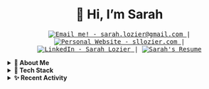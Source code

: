 <!-- Title -->
<h1 align="center" title="great to meet you!">👋 Hi, I’m Sarah</h1>

<!-- Contact Info -->
<p align="center">
<kbd>
<a href="mailto:sarah.lozier@gmail.com">
    <img alt="Email me! - sarah.lozier@gmail.com" src="https://img.shields.io/badge/-sarah.lozier@com-D14836?style=flat&logo=gmail&logoColor=white" />
  </a> | <a href="https://www.sllozier/">
    <img alt="Personal Website - sllozier.com" src="https://img.shields.io/badge/-sllozier.com-a75fff?style=flat&logo=aboutdotme&logoColor=white" />
  </a> | <a href="https://www.linkedin.com/in/sarah-l-lozier/">
    <img alt="LinkedIn - Sarah Lozier" src="https://img.shields.io/badge/-Sarah_Lozier-0072b1?style=flat&logo=linkedin&logoColor=white" />
  </a> | <a href="https://github.com/sllozier/resume/raw/main/sarah_lozier_resume%20.pdf">
    <img alt="Sarah's Resume" src="https://img.shields.io/badge/-Sarah's_Resume-00D0B1?style=flat&logo=pinboard&logoColor=white" />
  </a>
  </kbd>
</p>

<!-- About Section -->

<details>
<summary><b>🦄 About Me</b></summary>
<p>
<img align="right" width="250" src="/github_profile_pic.png" alt="Sarah Lozier"/>

<blockquote>

 I am a Full Stack Software Engineer located in Maine, USA.

 As my father-in-law likes to say, I am not your "average bear".

 I discovered my passion for engineering later in my career and I consider this an advantage.

 When I am not learning new tech, teaching future engineers or building applications, you will find me camping 🏕, fishing 🎣 or hiking 🥾 with my sweet family 👨‍👩‍👧‍👦.

 I bring drive, curiousity and compassion I bring to everything I do!

</blockquote>

---

</p>#764ABC
</details>

<!-- Tech Stack -->
<details>
<summary><b>🧰 Tech Stack</b></summary>
<p>

| **Category** | **Technologies** |
| - | - |
**Frontend** | [![React](https://img.shields.io/static/v1?label=&message=React&color=61DAFB&logo=react&logoColor=FFFFFF)](https://reactjs.org/) [![Redux](https://img.shields.io/static/v1?label=&message=Redux&color=764ABC&logo=redux&logoColor=FFFFFF)](https://redux.js.org/) [![HTML5](https://img.shields.io/static/v1?label=&message=HTML5&color=E34F26&logo=html5&logoColor=FFFFFF)](https://developer.mozilla.org/en-US/docs/Glossary/HTML5) [![CSS3](https://img.shields.io/static/v1?label=&message=CSS3&color=1572B6&logo=CSS3&logoColor=FFFFFF)](https://developer.mozilla.org/en-US/docs/Web/CSS) <br> [![Bulma](https://img.shields.io/static/v1?label=&message=Bulma&color=00D1B2&logo=bulma&logoColor=FFFFFF)](https://bulma.io/) [![LESS](https://img.shields.io/static/v1?label=&message=LESS&color=1D365D&logo=LESS&logoColor=FFFFFF)](https://lesscss.org/) [![SASS](https://img.shields.io/static/v1?label=&message=SASS&color=CC6699&logo=SASS&logoColor=FFFFFF)](https://sass-lang.com/)
**Core** | [![JavaScript](https://img.shields.io/static/v1?label=&message=JavaScript&color=F7DF1E&logo=javascript&logoColor=FFFFFF)](https://www.javascript.com/) [![Python](https://img.shields.io/static/v1?label=&message=Python&color=3776AB&logo=python&logoColor=FFFFFF)](https://www.python.org/) [![Node.js](https://img.shields.io/static/v1?label=&message=Node.js&color=339933&logo=nodedotjs&logoColor=FFFFFF)](https://nodejs.org/) [![Webpack](https://img.shields.io/static/v1?label=&message=Webpack&color=8DD6F9&logo=webpack&logoColor=FFFFFF)](https://webpack.js.org/) <br> [![Express.js](https://img.shields.io/static/v1?label=&message=Express&color=000000&logo=express&logoColor=FFFFFF)](https://expressjs.com/) [![Sequelize](https://img.shields.io/static/v1?label=&message=Sequelize&color=52B0E7&logo=sequelize&logoColor=FFFFFF)](https://sequelize.org/) [![postgreSQL](https://img.shields.io/static/v1?label=&message=postgreSQL&color=4169E1&logo=postgresql&logoColor=FFFFFF)](https://www.postgresql.org/)
**Mobile** | [![Android](https://img.shields.io/static/v1?label=&message=Android&color=3DDC84&logo=android&logoColor=FFFFFF)](https://developer.android.com/) [![Expo](https://img.shields.io/static/v1?label=&message=Expo&color=000020&logo=expo&logoColor=FFFFFF)](https://expo.dev/)
**Cloud** | [![Heroku](https://img.shields.io/static/v1?label=&message=Heroku&color=430098&logo=heroku&logoColor=FFFFFF)](https://heroku.com/) [![Render](https://img.shields.io/static/v1?label=&message=Render&color=46E3B7&logo=render&logoColor=FFFFFF)](https://render.com/)
**DevOps** | [![Git](https://img.shields.io/static/v1?label=&message=Git&color=F05032&logo=Git&logoColor=FFFFFF)](https://git-scm.com/) [![Jira](https://img.shields.io/static/v1?label=&message=Jira&color=0052CC&logo=Jira&logoColor=FFFFFF)](https://www.atlassian.com/)
**Testing** | [![Jasmine](https://img.shields.io/static/v1?label=&message=Jasmine&color=8A4182&logo=Jasmine&logoColor=FFFFFF)](https://jasmine.github.io/) [![Mocha](https://img.shields.io/static/v1?label=&message=Mocha&color=8D6748&logo=Mocha&logoColor=FFFFFF)](https://mochajs.org/) [![Chai](https://img.shields.io/static/v1?label=&message=Chai&color=A30701&logo=Chai&logoColor=FFFFFF)](https://www.chaijs.com/)
**Misc** | [![Linux](https://img.shields.io/static/v1?label=&message=Linux&color=FCC624&logo=linux&logoColor=FFFFFF)](https://www.linux.org/) [![Bash](https://img.shields.io/static/v1?label=&message=Bash&color=4EAA25&logo=gnubash&logoColor=FFFFFF)](https://www.gnu.org/software/bash/) [![Markdown](https://img.shields.io/static/v1?label=&message=Markdown&color=000000&logo=markdown&logoColor=FFFFFF)](https://en.wikipedia.org/wiki/Markdown) [![Canva](https://img.shields.io/static/v1?label=&message=Canva&color=00C4CC&logo=Canva&logoColor=FFFFFF)](https://www.canva.com/)
**Editors** | [![Vim](https://img.shields.io/static/v1?label=&message=Vim&color=019733&logo=vim&logoColor=FFFFFF)](https://www.vim.org/) [![VS Code](https://img.shields.io/static/v1?label=&message=VS%20Code&color=9013FE&logo=visualstudiocode&logoColor=FFFFFF)](https://code.visualstudio.com/)
      
 See **[➡️ Full Tech Stack](./tech_stack.md)**, for a list of projects using each of the above technologies

----      

</p>
</details>

<!-- Recent Activity -->
<details>
<summary><b>✨ Recent Activity</b></summary>
<p>
<a href="#"><img align="right" width="300" src="https://github-contribution-stats.vercel.app/api/?username=sllozier" alt="contribution stats"/></a>



<!--START_SECTION:activity-->
1. 🗣 Commented on [#1](https://github.com/sllozier/emotion-flashcards-project/issues/1) in [sllozier/emotion-flashcards-project](https://github.com/sllozier/emotion-flashcards-project)
2. ❗️ Opened issue [#1](https://github.com/sllozier/emotion-flashcards-project/issues/1) in [sllozier/emotion-flashcards-project](https://github.com/sllozier/emotion-flashcards-project)
3. ❗️ Opened issue [#2](https://github.com/sllozier/bookshelf-app/issues/2) in [sllozier/bookshelf-app](https://github.com/sllozier/bookshelf-app)
4. ❗️ Opened issue [#2](https://github.com/sllozier/lozier-school-management/issues/2) in [sllozier/lozier-school-management](https://github.com/sllozier/lozier-school-management)
5. ❗️ Opened issue [#1](https://github.com/sllozier/lozier-school-management/issues/1) in [sllozier/lozier-school-management](https://github.com/sllozier/lozier-school-management)
<!--END_SECTION:activity-->

➡️  **[More Activity](/RECENT-ACTIVITY.md)**
</p>
</details>

<!---
sllozier/sllozier is a ✨ special ✨ repository because its `README.md` (this file) appears on your GitHub profile.
You can click the Preview link to take a look at your changes.
--->
